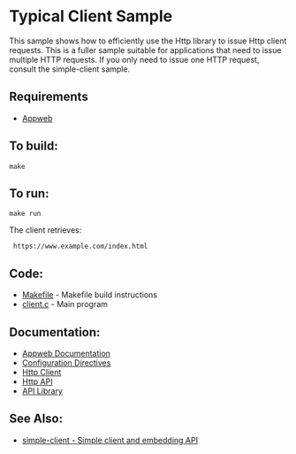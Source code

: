 Typical Client Sample
===

This sample shows how to efficiently use the Http library to issue Http client requests.
This is a fuller sample suitable for applications that need to issue multiple HTTP requests.
If you only need to issue one HTTP request, consult the simple-client sample.

Requirements
---
* [Appweb](https://www.embedthis.com/appweb/download.html)

To build:
---
    make

To run:
---
    make run

The client retrieves:

     https://www.example.com/index.html

Code:
---
* [Makefile](Makefile) - Makefile build instructions
* [client.c](client.c) - Main program

Documentation:
---
* [Appweb Documentation](https://www.embedthis.com/appweb/doc/index.html)
* [Configuration Directives](https://www.embedthis.com/appweb/doc/users/configuration.html#directives)
* [Http Client](https://www.embedthis.com/appweb/doc/users/client.html)
* [Http API](https://www.embedthis.com/appweb/doc/api/http.html)
* [API Library](https://www.embedthis.com/appweb/doc/ref/native.html)

See Also:
---
* [simple-client - Simple client and embedding API](../simple-client/README.md)
